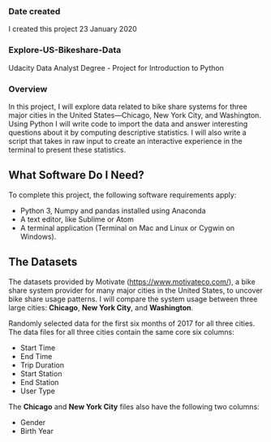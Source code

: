 ### Date created
I created this project 23 January 2020

### Explore-US-Bikeshare-Data
Udacity Data Analyst Degree - Project for Introduction to Python

### Overview
In this project, I will explore data related to bike share systems for three major cities in the United States—Chicago, New York City, and Washington. Using Python I will write code to import the data and answer interesting questions about it by computing descriptive statistics. I will also write a script that takes in raw input to create an interactive experience in the terminal to present these statistics.

## What Software Do I Need?
To complete this project, the following software requirements apply:

- Python 3, Numpy and pandas installed using Anaconda
- A text editor, like Sublime or Atom
- A terminal application (Terminal on Mac and Linux or Cygwin on Windows).
## The Datasets
The datasets provided by Motivate (https://www.motivateco.com/), a bike share system provider for many major cities in the United States, to uncover bike share usage patterns. I will compare the system usage between three large cities: <b>Chicago</b>, <b>New York City</b>, and <b>Washington</b>.

Randomly selected data for the first six months of 2017 for all three cities. The data files for all three cities contain the same core six columns:

- Start Time 
- End Time 
- Trip Duration 
- Start Station 
- End Station 
- User Type 

The <b>Chicago</b> and <b>New York City</b> files also have the following two columns:

- Gender
- Birth Year

